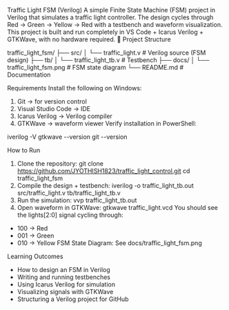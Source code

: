  Traffic Light FSM (Verilog)
A simple Finite State Machine (FSM) project in Verilog that simulates a traffic light controller. The design cycles through Red → Green → Yellow → Red with a testbench and waveform visualization. This project is built and run completely in VS Code + Icarus Verilog + GTKWave, with no hardware required.
📂 Project Structure

traffic_light_fsm/
├── src/
│   └── traffic_light.v       # Verilog source (FSM design)
├── tb/
│   └── traffic_light_tb.v    # Testbench
├── docs/
│   └── traffic_light_fsm.png # FSM state diagram
└── README.md                 # Documentation

 Requirements
Install the following on Windows:
1. Git → for version control
2. Visual Studio Code → IDE
3. Icarus Verilog → Verilog compiler
4. GTKWave → waveform viewer
Verify installation in PowerShell:

iverilog -V
gtkwave --version
git --version

 How to Run
1. Clone the repository:
git clone https://github.com/JYOTHISH1823/traffic_light_control.git
cd traffic_light_fsm
2. Compile the design + testbench:
iverilog -o traffic_light_tb.out src/traffic_light.v tb/traffic_light_tb.v
3. Run the simulation:
vvp traffic_light_tb.out
4. Open waveform in GTKWave:
gtkwave traffic_light.vcd
You should see the lights[2:0] signal cycling through:
- 100 → Red
- 001 → Green
- 010 → Yellow
FSM State Diagram: See docs/traffic_light_fsm.png

Learning Outcomes
- How to design an FSM in Verilog
- Writing and running testbenches
- Using Icarus Verilog for simulation
- Visualizing signals with GTKWave
- Structuring a Verilog project for GitHub
